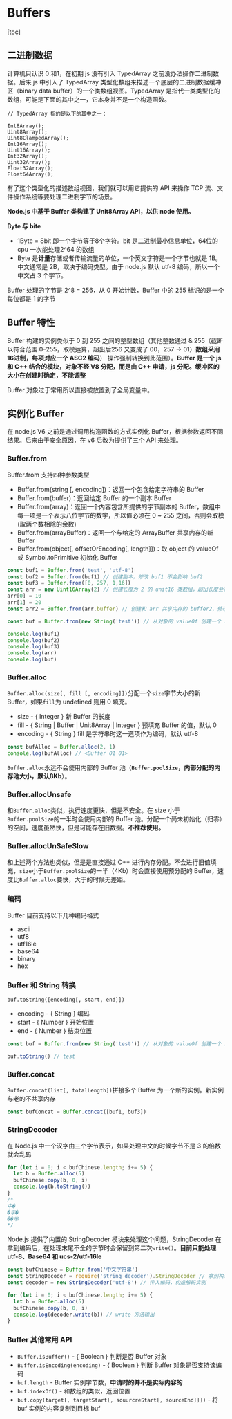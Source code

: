# Buffers

[toc]

## 二进制数据

计算机只认识 0 和1，在初期 js 没有引入 TypedArray 之前没办法操作二进制数据。后来 js 中引入了 TypedArray 类型化数组来描述一个底层的二进制数据缓冲区（binary data buffer）的一个类数组视图。TypedArray 是指代一类类型化的数组，可能是下面的其中之一，它本身并不是一个构造函数。

```
// TypedArray 指的是以下的其中之一：

Int8Array();
Uint8Array();
Uint8ClampedArray();
Int16Array();
Uint16Array();
Int32Array();
Uint32Array();
Float32Array();
Float64Array();
```

有了这个类型化的描述数组视图，我们就可以用它提供的 API 来操作 TCP 流、文件操作系统等要处理二进制字节的场景。

**Node.js 中基于 Buffer 类构建了 Unit8Array API，以供 node 使用。**

**Byte 与 bite**

- 1Byte = 8bit 即一个字节等于8个字符。bit 是二进制最小信息单位，64位的 cpu 一次能处理2^64 的数组
- Byte 是**计量**存储或者传输流量的单位，一个英文字符是一个字节也就是 1B。中文通常是 2B，取决于编码类型。由于 node.js 默认 utf-8 编码，所以一个中文占 3 个字节。

Buffer 处理的字节是 2^8 = 256，从 0 开始计数，Buffer 中的 255 标识的是一个每位都是 1 的字节

## Buffer 特性

Buffer 构建的实例类似于 0 到 255 之间的整型数组（其他整数通过 & 255（截断以符合范围 0–255，取模运算，超出后256 又变成了 00，257 -> 01）**数组采用16进制，每项对应一个 ASC2 编码**） 操作强制转换到此范围）。**Buffer 是一个 js 和 C++ 结合的模块，对象不经 V8 分配，而是由 C++ 申请，js 分配。缓冲区的大小在创建时确定，不能调整**

Buffer 对象过于常用所以直接被放置到了全局变量中。

## 实例化 Buffer

在 node.js V6 之前是通过调用构造函数的方式实例化 Buffer，根据参数返回不同结果。后来由于安全原因，在 v6 后改为提供了三个 API 来处理。

### Buffer.from

Buffer.from 支持四种参数类型

- Buffer.from(string [, encoding])：返回一个包含给定字符串的 Buffer
- Buffer.from(buffer)：返回给定 Buffer 的一个副本 Buffer
- Buffer.from(array)：返回一个内容包含所提供的字节副本的 Buffer，数组中每一项是一个表示八位字节的数字，所以值必须在 0 ~ 255 之间，否则会取模(取两个数相除的余数)
- Buffer.from(arrayBuffer)：返回一个与给定的 ArrayBuffer 共享内存的新 Buffer
- Buffer.from(object[, offsetOrEncoding[, length]])：取 object 的 valueOf 或 Symbol.toPrimitive 初始化 Buffer

```js
const buf1 = Buffer.from('test', 'utf-8')
const buf2 = Buffer.from(buf1) // 创建副本，修改 buf1 不会影响 buf2
const buf3 = Buffer.from([0, 257, 1,16])
const arr = new Uint16Array(2) // 创建长度为 2 的 unit16 类数组，超出长度会被截断
arr[0] = 10
arr[1] = 20
const arr2 = Buffer.from(arr.buffer) // 创建和 arr 共享内存的 buffer2，修改其中一个另一个也会被影响

const buf = Buffer.from(new String('test')) // 从对象的 valueOf 创建一个 Buffer实例

console.log(buf1)
console.log(buf2)
console.log(buf3)
console.log(arr)
console.log(buf)
```

### Buffer.alloc

`Buffer.alloc(size[, fill [, encoding]])`分配一个`size`字节大小的新 Buffer，如果`fill`为 undefined 则用 0 填充。

- size - { Integer } 新 Buffer 的长度
- fill - { String | Buffer | Unit8Array | Integer } 预填充 Buffer 的值，默认 0 
- encoding - { String } fill 是字符串时这一选项作为编码，默认 utf-8

```js
const bufAlloc = Buffer.alloc(2, 1)
console.log(bufAlloc) // <Buffer 01 01>
```

`Buffer.alloc`永远不会使用内部的 Buffer 池（**`Buffer.poolSize`，内部分配的内存池大小，默认8Kb**）。

### Buffer.allocUnsafe

和`Buffer.alloc`类似，执行速度更快，但是不安全。在 size 小于 `Buffer.poolSize`的一半时会使用内部的 Buffer 池。分配一个尚未初始化（归零）的空间，速度虽然快，但是可能存在旧数据。**不推荐使用。**

### Buffer.allocUnSafeSlow

和上述两个方法也类似，但是是直接通过 C++ 进行内存分配。不会进行旧值填充，`size`小于`Buffer.poolSize`的一半（4Kb）时会直接使用预分配的 Buffer，速度比`Buffer.alloc`要快，大于的时候无差距。

### 编码

Buffer 目前支持以下几种编码格式

- ascii
- utf8
- utf16le
- base64
- binary
- hex

### Buffer 和 String 转换

`buf.toString([encoding[, start, end]])`

- encoding - { String } 编码
- start - { Number } 开始位置
- end - { Number } 结束位置

```js
const buf = Buffer.from(new String('test')) // 从对象的 valueOf 创建一个 Buffer实例

buf.toString() // test
```

### Buffer.concat

`Buffer.concat(list[, totalLength])`拼接多个 Buffer 为一个新的实例。新实例与老的不共享内存

```js
const bufConcat = Buffer.concat([buf1, buf3])
```

### StringDecoder

在 Node.js 中一个汉字由三个字节表示，如果处理中文的时候字节不是 3 的倍数就会乱码

```js
for (let i = 0; i < bufChinese.length; i+= 5) {
  let b = Buffer.alloc(5)
  bufChinese.copy(b, 0, i)
  console.log(b.toString())
}
/*
中�
�字�
��串
*/
```

Node.js 提供了内置的 StringDecoder 模块来处理这个问题，StringDecoder 在拿到编码后，在处理末尾不全的字节时会保留到第二次`write()`。**目前只能处理 utf-8、Base64 和 ucs-2/utf-16le**

```js
const bufChinese = Buffer.from('中文字符串')
const StringDecoder = require('string_decoder').StringDecoder // 拿到构造函数
const decoder = new StringDecoder('utf-8') // 传入编码，构造解码实例

for (let i = 0; i < bufChinese.length; i+= 5) {
  let b = Buffer.alloc(5)
  bufChinese.copy(b, 0, i)
  console.log(decoder.write(b)) // write 方法输出
}
```

### Buffer 其他常用 API

- `Buffer.isBuffer()` - { Boolean } 判断是否 Buffer 对象
- `Buffer.isEncoding(encoding)` - { Boolean } 判断 Buffer 对象是否支持该编码
- `buf.length` - Buffer 实例字节数，**申请时的并不是实际内容的**
- `buf.indexOf()` - 和数组的类似，返回位置
- `buf.copy(target[, targetStart[, souurcreStart[, sourceEnd]]])` - 将 buf 实例的内容复制到目标 buf